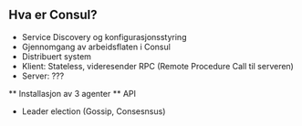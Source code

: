 ## Hva er Consul?

- Service Discovery og konfigurasjonsstyring
- Gjennomgang av arbeidsflaten i Consul
- Distribuert system
- Klient: Stateless, videresender RPC (Remote Procedure Call til serveren)
- Server: ???

** Installasjon av 3 agenter
** API


- Leader election (Gossip, Consesnsus)
